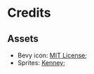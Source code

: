 # Credits

## Assets

* Bevy icon: [MIT License](licenses/Bevy_MIT_License.md);
* Sprites: [Kenney](https://www.kenney.nl/);
